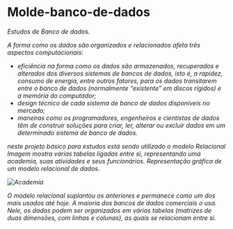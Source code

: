 # Molde-banco-de-dados
<i>Estudos de Banco de dados.<i>

A forma como os dados são organizados e relacionados afeta três aspectos computacionais:

- eficiência na forma como os dados são armazenados, recuperados e alterados dos diversos sistemas de bancos de dados, isto é, a rapidez, consumo de energia, entre outros fatores, para os dados transitarem entre o banco de dados (normalmente “existente” em discos rígidos) e a memória do computador;
- design técnico de cada sistema de banco de dados disponíveis no mercado;
- maneiras como os programadores, engenheiros e cientistas de dados têm de construir soluções para criar, ler, alterar ou excluir dados em um determinado sistema de banco de dados.

neste projeto básico para estudos está sendo utilizado o modelo Relacional
Imagem mostra várias tabelas ligadas entre si, representando uma academia, suas atividades e seus funcionários.
Representação gráfica de um modelo relacional de dados.

![Academia](https://user-images.githubusercontent.com/112409145/206811903-4e02e945-ecd0-47f0-9c89-feaee8df6925.jpg)

O modelo relacional suplantou os anteriores e permanece como um dos mais usados até hoje. A maioria dos bancos de dados comerciais o usa. Nele, os dados podem ser organizados em várias tabelas (matrizes de duas dimensões, com linhas e colunas), as quais se relacionam entre si. 
